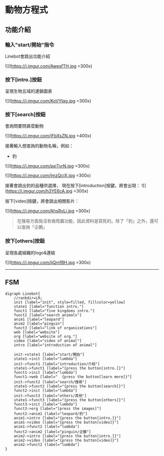 # 動物方程式
## 功能介紹
### 輸入"start/開始"指令
Linebot會跳出功能介紹

![](https://i.imgur.com/AwesfTH.jpg =300x)


### 按下[intro.]按鈕
呈現生物五域的連鎖圖表

![](https://i.imgur.com/KoVYlqg.jpg =300x)



### 按下[search]按鈕
會詢問要問甚麼動物

![](https://i.imgur.com/jFbXsZN.jpg =400x)

接著輸入想查詢的動物名稱，例如：
* 豹

![](https://i.imgur.com/pxiTvrN.jpg =300x)

![](https://i.imgur.com/jmzQcjX.jpg =300x)

接著會跳出豹的品種供選擇，
現在按下[introduction]按鍵，將會出現：
![](https://i.imgur.com/h3YE6cA.jpg =300x)

按下[video]按鍵，將會跳出相關影片：

![](https://i.imgur.com/AhsRvLi.jpg =300x)
> 在搜尋方面我沒有做爬蟲功能，因此資料是寫死的。除了「豹」之外，還可以查詢「企鵝」


### 按下[others]按鈕
呈現各處組織的logo&連結

![](https://i.imgur.com/ijQmfBH.jpg =300x)

---


## FSM
```graphviz
digraph Linebot{
    //rankdir=LR;
    init [label="init", style=filled, fillcolor=yellow]
    state1 [label="function intro."]
    funct1 [label="five kingdoms intro."]
    funct2 [label="search animals"]
    anim1 [label="leopard"]
    anim2 [label="pinguin"]
    funct3 [label="link of organizations"]
    web [label="website"]
    org [label="website of org."]
    video [label="video of animal"]
    intro [label="introduction of animal"]
    
    init->state1 [label="start/開始"]
    state1->init [label="lumbda"]
    init->funct1 [label="introduction/介紹"]
    state1->funct1 [label="{press the button[intro.]}"]
    funct1->init [label="lumbda"]
    funct1->web [label="  {press the button[learn more]}"]
    init->funct2 [label="search/搜尋"]
    state1->funct2 [label="{press the button[search]}"]
    funct2->init [label="lumbda"]
    init->funct3 [label="others/其他"]
    state1->funct3 [label="{press the button[others]}"]
    funct3->init [label="lumbda"]
    funct3->org [label="[press the images]"]
    funct2->anim1 [label="leopard/豹"]
    anim1->intro [label="{press the button[intro.]}"]
    anim1->video [label="{press the button[video]}"]
    anim1->funct2 [label="lumbda"]
    funct2->anim2 [label="pinguin/企鵝"]
    anim2->intro [label="{press the button[intro.]}"]
    anim2->video [label="{press the button[video]}"]
    anim2->funct2 [label="lumbda"]
}
```
